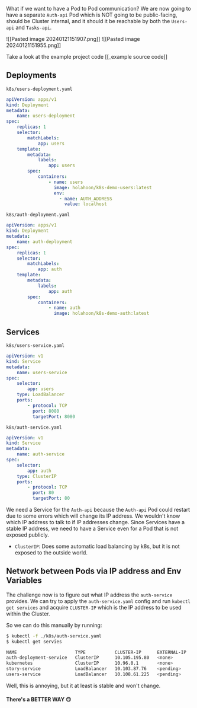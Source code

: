 What if we want to have a Pod to Pod communication?
We are now going to have a separate `Auth-api` Pod which is NOT going to be public-facing, should be Cluster internal, and it should it be reachable by both the `Users-api` and `Tasks-api`.

![[Pasted image 20240121151907.png]]
![[Pasted image 20240121151955.png]]

Take a look at the example project code [[_example source code]]

## Deployments
`k8s/users-deployment.yaml`
```yaml
apiVersion: apps/v1
kind: Deployment
metadata:
	name: users-deployment
spec:
	replicas: 1
	selector:
		matchLabels:
			app: users
	template:
		metadata:
			labels:
				app: users
		spec:
			containers:
				- name: users
				  image: holahoon/k8s-demo-users:latest
				  env:
					- name: AUTH_ADDRESS
					  value: localhost
```

`k8s/auth-deployment.yaml`
```yaml
apiVersion: apps/v1
kind: Deployment
metadata:
	name: auth-deployment
spec:
	replicas: 1
	selector:
		matchLabels:
			app: auth
	template:
		metadata:
			labels:
				app: auth
		spec:
			containers:
				- name: auth
				  image: holahoon/k8s-demo-auth:latest
```

## Services
`k8s/users-service.yaml`
```yaml
apiVersion: v1
kind: Service
metadata:
	name: users-service
spec:
	selector:
		app: users
	type: LoadBalancer
	ports:
		- protocol: TCP
		  port: 8080
		  targetPort: 8080
```

`k8s/auth-service.yaml`
```yaml
apiVersion: v1
kind: Service
metadata:
	name: auth-service
spec:
	selector:
		app: auth
	type: ClusterIP
	ports:
		- protocol: TCP
		  port: 80
		  targetPort: 80
```
We need a Service for the `Auth-api` because the `Auth-api` Pod could restart due to some errors which will change its IP address. We wouldn't know which IP address to talk to if IP addresses change.
Since Services have a stable IP address, we need to have a Service even for a Pod that is not exposed publicly.
- `ClusterIP`: Does some automatic load balancing by k8s, but it is not exposed to the outside world.

## Network between Pods via IP address and Env Variables

The challenge now is to figure out what IP address the `auth-service` provides. We can try to apply the `auth-service.yaml` config and run `kubectl get services` and acquire `CLUSTER-IP` which is the IP address to be used within the Cluster.

So we can do this manually by running:
```bash
$ kubectl -f ./k8s/auth-service.yaml
$ kubectl get servies

NAME                      TYPE           CLUSTER-IP      EXTERNAL-IP   PORT(S)          AGE
auth-deployment-service   ClusterIP      10.105.195.80   <none>        80/TCP           6s
kubernetes                ClusterIP      10.96.0.1       <none>        443/TCP          7d20h
story-service             LoadBalancer   10.103.87.76    <pending>     80:30902/TCP     47h
users-service             LoadBalancer   10.108.61.225   <pending>     8080:30275/TCP   114m
```

Well, this is annoying, but it at least is stable and won't change.
#### There's a BETTER WAY 🙃



